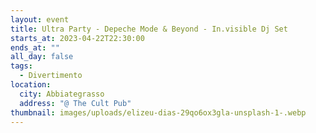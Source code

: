 ```yaml
---
layout: event
title: Ultra Party - Depeche Mode & Beyond - In.visible Dj Set
starts_at: 2023-04-22T22:30:00
ends_at: ""
all_day: false
tags:
  - Divertimento
location:
  city: Abbiategrasso
  address: "@ The Cult Pub"
thumbnail: images/uploads/elizeu-dias-29qo6ox3gla-unsplash-1-.webp
---
```


